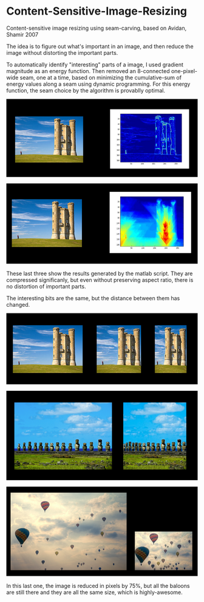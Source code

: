 Content-Sensitive-Image-Resizing
================================

Content-sensitive image resizing using seam-carving, based on Avidan, Shamir 2007

The idea is to figure out what's important in an image, and then reduce the image without distorting the important parts.

To automatically identify "interesting" parts of a image, I used gradient magnitude as an energy function. Then removed an 8-connected one-pixel-wide seam, one at a time, based on minimizing the cumulative-sum of energy values along a seam using dynamic programming. For this energy function, the seam choice by the algorithm is provablly optimal.

![matches](result_photos/seam1.png?raw=true)

![matches](result_photos/seam2.png?raw=true)

These last three show the results generated by the matlab script. They are compressed significanly, but even without preserving aspect ratio, there is no distortion of important parts. 

The interesting bits are the same, but the distance between them has changed.


![matches](result_photos/seam3.png?raw=true)

![matches](result_photos/seam4.png?raw=true)

![matches](result_photos/seam5.png?raw=true)

In this last one, the image is reduced in pixels by 75%, but all the baloons are still there and they are all the same size, which is highly-awesome.
